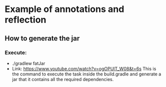 # Example of annotations and reflection

## How to generate the jar
### Execute:
- ./gradlew fatJar
- Link: https://www.youtube.com/watch?v=ogOPUlT_W08&t=6s
This is the command to execute the task inside the build.gradle and generate a jar
that it contains all the required dependencies.



